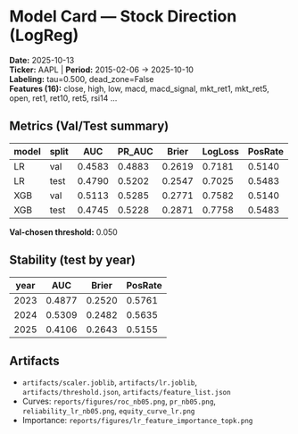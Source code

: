 # Model Card — Stock Direction (LogReg)
**Date:** 2025-10-13  
**Ticker:** AAPL | **Period:** 2015-02-06 → 2025-10-10  
**Labeling:** tau=0.500, dead_zone=False  
**Features (16):** close, high, low, macd, macd_signal, mkt_ret1, mkt_ret5, open, ret1, ret10, ret5, rsi14 ...

## Metrics (Val/Test summary)
| model | split | AUC | PR_AUC | Brier | LogLoss | PosRate |
| --- | --- | --- | --- | --- | --- | --- |
| LR | val | 0.4583 | 0.4883 | 0.2619 | 0.7181 | 0.5140 |
| LR | test | 0.4790 | 0.5202 | 0.2547 | 0.7025 | 0.5483 |
| XGB | val | 0.5113 | 0.5285 | 0.2771 | 0.7582 | 0.5140 |
| XGB | test | 0.4745 | 0.5228 | 0.2871 | 0.7758 | 0.5483 |

**Val-chosen threshold:** 0.050

## Stability (test by year)
| year | AUC | Brier | PosRate |
| --- | --- | --- | --- |
| 2023 | 0.4877 | 0.2520 | 0.5761 |
| 2024 | 0.5309 | 0.2482 | 0.5635 |
| 2025 | 0.4106 | 0.2643 | 0.5155 |

## Artifacts
- `artifacts/scaler.joblib`, `artifacts/lr.joblib`, `artifacts/threshold.json`, `artifacts/feature_list.json`
- Curves: `reports/figures/roc_nb05.png`, `pr_nb05.png`, `reliability_lr_nb05.png`, `equity_curve_lr.png`
- Importance: `reports/figures/lr_feature_importance_topk.png`
